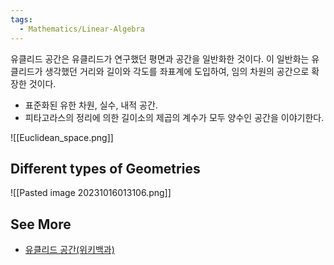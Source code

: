 ```yaml
---
tags:
  - Mathematics/Linear-Algebra
---
```



유클리드 공간은 유클리드가 연구했던 평면과 공간을 일반화한 것이다. 이 일반화는 유클리드가 생각했던 거리와 길이와 각도를 좌표계에 도입하여, 임의 차원의 공간으로 확장한 것이다.

- 표준화된 유한 차원, 실수, 내적 공간.
- 피타고라스의 정리에 의한 길이소의 제곱의 계수가 모두 양수인 공간을 이야기한다.

![[Euclidean_space.png]]


## Different types of Geometries
![[Pasted image 20231016013106.png]]


## See More
- [유클리드 공간(위키백과)](https://ko.wikipedia.org/wiki/%EC%9C%A0%ED%81%B4%EB%A6%AC%EB%93%9C_%EA%B3%B5%EA%B0%84)


